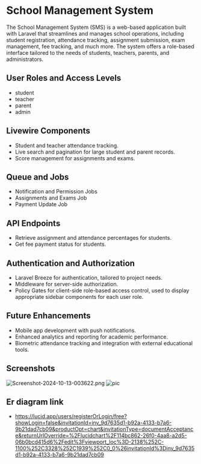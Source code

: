 
# School Management System

The School Management System (SMS) is a web-based application built with Laravel that streamlines and manages school operations, including student registration, attendance tracking, assignment submission, exam management, fee tracking, and much more. The system offers a role-based interface tailored to the needs of students, teachers, parents, and administrators.


## User Roles and Access Levels

- student
- teacher
- parent
- admin

## Livewire Components
- Student and teacher attendance tracking.
- Live search and pagination for large student and parent records.
- Score management for assignments and exams.
## Queue and Jobs
- Notification and Permission Jobs
- Assignments and Exams Job
- Payment Update Job
## API Endpoints
- Retrieve assignment and attendance percentages for students.
- Get fee payment status for students.
## Authentication and Authorization
- Laravel Breeze for authentication, tailored to project needs.
- Middleware for server-side authorization.
- Policy Gates for client-side role-based access control, used to display appropriate sidebar components for each user role.
## Future Enhancements
- Mobile app development with push notifications.
- Enhanced analytics and reporting for academic performance.
- Biometric attendance tracking and integration with external educational tools.


## Screenshots

![Screenshot-2024-10-13-003622.png](https://i.postimg.cc/d38fJXM8/Screenshot-2024-10-13-003622.png)
![pic](https://i.postimg.cc/nzmR15h6/Screenshot-2024-10-12-191957.png)



## Er diagram link
- https://lucid.app/users/registerOrLogin/free?showLogin=false&invitationId=inv_9d7635d1-b92a-4133-b7a6-9b21dad7cb09&productOpt=chart&invitationType=documentAcceptance&returnUrlOverride=%2Flucidchart%2F114bc862-26f0-4aa8-a2d5-06b0bcd415d6%2Fedit%3Fviewport_loc%3D-2138%252C-1100%252C3328%252C1939%252C0_0%26invitationId%3Dinv_9d7635d1-b92a-4133-b7a6-9b21dad7cb09
